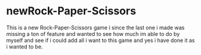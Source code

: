 # newRock-Paper-Scissors

This is a new Rock-Paper-Scissors game i since the last one i made was missing a ton of feature and wanted to see how much im able to do by myself
and see if i could add all i want to this game and yes i have done it as i wanted to be.